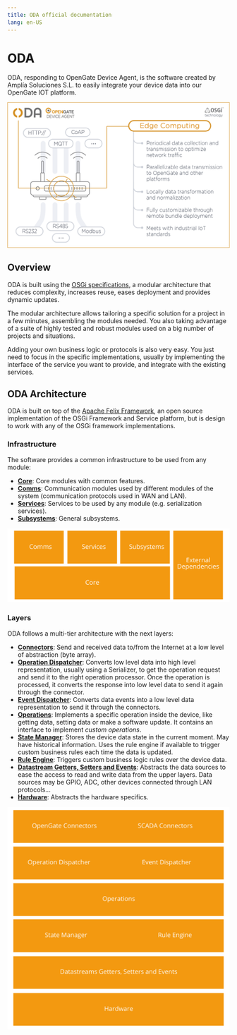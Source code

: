 ```yaml
---
title: ODA official documentation
lang: en-US
---
```


# ODA

ODA, responding to OpenGate Device Agent, is the software created by Amplía Soluciones S.L. to easily integrate your device data into our OpenGate IOT platform.

![ODA](./asset/img/oda.png)

## Overview

ODA is built using the [OSGi specifications](https://www.osgi.org/developer/what-is-osgi/), a modular architecture that reduces complexity, increases reuse, eases deployment and provides dynamic updates.

The modular architecture allows tailoring a specific solution for a project in a few minutes, assembling the modules needed. You also taking advantage of a suite of highly tested and robust modules used on a big number of projects and situations. 

Adding your own business logic or protocols is also very easy. You just need to focus in the specific implementations, usually by implementing the interface of the service you want to provide, and integrate with the existing services.

## ODA Architecture

ODA is built on top of the [Apache Felix Framework](https://felix.apache.org/), an open source implementation of the OSGi Framework and Service platform, but is design to work with any of the OSGi framework implementations.

### Infrastructure

The software provides a common infrastructure to be used from any module:
* [__Core__](infrastructure/core.md): Core modules with common features.
* [__Comms__](infrastructure/comms.md): Communication modules used by different modules of the system (communication protocols used in WAN and LAN).
* [__Services__](infrastructure/services.md): Services to be used by any module (e.g. serialization services).
* [__Subsystems__](infrastructure/subsystems.md): General subsystems.

![ODA layers](./asset/img/infrastructure.png)

### Layers

ODA follows a multi-tier architecture with the next layers:

* [__Connectors__](layers/connectors.md): Send and received data to/from the Internet at a low level of abstraction (byte array).
* [__Operation Dispatcher__](layers/operationDispatcher.md): Converts low level data into high level representation, usually using a Serializer, to get the operation request and send it to the right operation processor. Once the operation is processed, it converts the response into low level data to send it again through the connector.
* [__Event Dispatcher__](layers/eventDispatcher.md): Converts data events into a low level data representation to send it through the connectors.
* [__Operations__](layers/operations.md): Implements a specific operation inside the device, like getting data, setting data or make a software update. It contains an interface to implement _custom operations_.
* [__State Manager__](layers/stateManager.md): Stores the device data state in the current moment. May have historical information. Uses the rule engine if available to trigger custom business rules each time the data is updated.
* [__Rule Engine__](layers/ruleEngine.md): Triggers custom business logic rules over the device data.
* [__Datastream Getters, Setters and Events__](layers/datastreams.md): Abstracts the data sources to ease the access to read and write data from the upper layers. Data sources may be GPIO, ADC, other devices connected through LAN protocols...
* [__Hardware__](layers/hardware.md): Abstracts the hardware specifics.

![ODA layers](./asset/img/layers.png)

  



 
